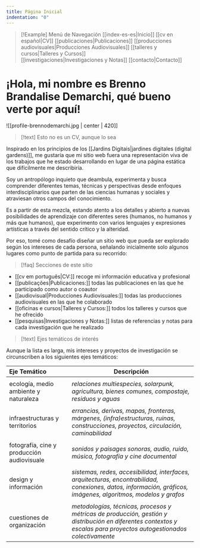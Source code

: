 ```yaml
---
title: Página Inicial
indentation: "0"
---
```


> [!Example] Menú de Navegación
> [[index-es-es|Inicio]] [[cv en español|CV]]  [[publicaciones|Publicaciones]] [[producciones audiovisuales|Producciones Audiovisuales]] [[talleres y cursos|Talleres y Cursos]]  
> [[investigaciones|Investigaciones y Notas]] [[contacto|Contacto]]

# ¡Hola, mi nombre es Brenno Brandalise Demarchi, qué bueno verte por aquí!

![[profile-brennodemarchi.jpg | center | 420]]

> [!text] Esto no es un CV, aunque lo sea

Inspirado en los principios de los [[Jardins Digitais|jardines digitales (digital gardens)]], me gustaría que mi sitio web fuera una representación viva de los trabajos que he estado desarrollando en lugar de una página estática que difícilmente me describiría.

Soy un antropólogo inquieto que deambula, experimenta y busca comprender diferentes temas, técnicas y perspectivas desde enfoques interdisciplinarios que parten de las ciencias humanas y sociales y atraviesan otros campos del conocimiento.

Es a partir de esta mezcla, estando atento a los detalles y abierto a nuevas posibilidades de aprendizaje con diferentes seres (humanos, no humanos y más que humanos), que experimento con varios lenguajes y expresiones artísticas a través del sentido crítico y la alteridad.

Por eso, tomé como desafío diseñar un sitio web que pueda ser explorado según los intereses de cada persona, señalando inicialmente solo algunos lugares como punto de partida para su recorrido:

> [!faq] Secciones de este sítio


* [[cv em português|CV:]] recoge mi información educativa y profesional
* [[publicações|Publicaciones:]] todas las publicaciones en las que he participado como autor o coautor
* [[audiovisual|Producciones Audiovisuales:]] todas las producciones audiovisuales en las que he colaborado
* [[oficinas e cursos|Talleres y Cursos:]]  todos los talleres y cursos que he ofrecido
* [[pesquisas|Investigaciones y Notas:]] listas de referencias y notas para cada investigación que he realizado

> [!text] Ejes temáticos de interés

Aunque la lista es larga, mis intereses y proyectos de investigación se circunscriben a los siguientes ejes temáticos:

| Eje Temático                               | Descripción                                                                                                                                                         |
| :----------------------------------------- | ------------------------------------------------------------------------------------------------------------------------------------------------------------------- |
|                                            |                                                                                                                                                                     |
| ecología, medio ambiente y naturaleza      | *relaciones multiespecies, solarpunk, agricultura, bienes comunes, compostaje, residuos y aguas*                                                                    |
|                                            |                                                                                                                                                                     |
| infraestructuras y territorios             | *errancias, derivas, mapas, fronteras, márgenes, (infra)estructuras, ruinas, construcciones, proyectos, circulación, caminabilidad*                                 |
|                                            |                                                                                                                                                                     |
| fotografía, cine y producción audiovisuale | *sonidos y paisages sonoras, audio, ruido, música, fotografía y cine documental*                                                                                    |
|                                            |                                                                                                                                                                     |
| design y información                       | *sistemas, redes, accesibilidad, interfaces, arquitecturas, encontrabilidad, conexiones, datos, información, gráficos, imágenes, algoritmos, modelos y grafos*      |
|                                            |                                                                                                                                                                     |
| cuestiones de organización                 | *metodologías, técnicas, procesos y métricas de producción, gestión y distribución en diferentes contextos y escalas para proyectos autogestionados colectivamente* |
